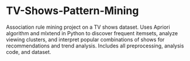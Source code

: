 # TV-Shows-Pattern-Mining
Association rule mining project on a TV shows dataset. Uses Apriori algorithm and mlxtend in Python to discover frequent itemsets, analyze viewing clusters, and interpret popular combinations of shows for recommendations and trend analysis. Includes all preprocessing, analysis code, and dataset.
